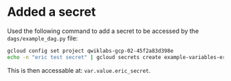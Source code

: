 # Added a secret

Used the following command to add a secret to be accessed by the `dags/example_dag.py` file:

```bash
gcloud config set project qwiklabs-gcp-02-45f2a83d398e
echo -n "eric test secret" | gcloud secrets create example-variables-eric_secret --replication-policy="automatic" --data-file=-
```

This is then accessable at: `var.value.eric_secret`.